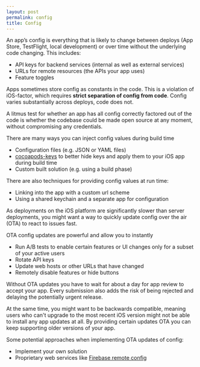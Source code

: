 ```yaml
---
layout: post
permalink: config
title: Config
---
```


An app’s config is everything that is likely to change between deploys (App Store, TestFlight, local development) or over time without the underlying code changing. This includes:

- API keys for backend services (internal as well as external services)
- URLs for remote resources (the APIs your app uses)
- Feature toggles

Apps sometimes store config as constants in the code. This is a violation of iOS-factor, which requires **strict separation of config from code**. Config varies substantially across deploys, code does not.

A litmus test for whether an app has all config correctly factored out of the code is whether the codebase could be made open source at any moment, without compromising any credentials.

There are many ways you can inject config values during build time

- Configuration files (e.g. JSON or YAML files)
- [cocoapods-keys](https://github.com/orta/cocoapods-keys) to better hide keys and apply them to your iOS app during build time
- Custom built solution (e.g. using a build phase)

There are also techniques for providing config values at run time:

- Linking into the app with a custom url scheme
- Using a shared keychain and a separate app for configuration

As deployments on the iOS platform are significantly slower than server deployments, you might want a way to quickly update config over the air (OTA) to react to issues fast.

OTA config updates are powerful and allow you to instantly

- Run A/B tests to enable certain features or UI changes only for a subset of your active users
- Rotate API keys
- Update web hosts or other URLs that have changed
- Remotely disable features or hide buttons

Without OTA updates you have to wait for about a day for app review to accept your app. Every submission also adds the risk of being rejected and delaying the potentially urgent release.

At the same time, you might want to be backwards compatible, meaning users who can't upgrade to the most recent iOS version might not be able to install any app updates at all. By providing certain updates OTA you can keep supporting older versions of your app.

Some potential approaches when implementing OTA updates of config:

- Implement your own solution
- Proprietary web services like [Firebase remote config](https://firebase.google.com/docs/remote-config/)
